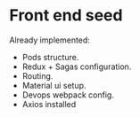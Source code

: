 # Front end seed

Already implemented:

- Pods structure.
- Redux + Sagas configuration.
- Routing.
- Material ui setup.
- Devops webpack config.
- Axios installed
